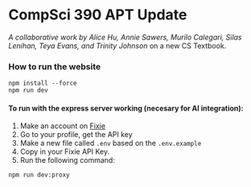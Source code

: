 # CompSci 390 APT Update

_A collaborative work by Alice Hu, Annie Sawers, Murilo Calegari, Silas Lenihan, Teya Evans, and Trinity Johnson_ on a new CS Textbook.

### How to run the website

```
npm install --force
npm run dev
```

#### To run with the express server working (necesary for AI integration):

1. Make an account on [Fixie](app.fixie.ai)
2. Go to your profile, get the API key
3. Make a new file called `.env` based on the `.env.example`
4. Copy in your Fixie API Key.
5. Run the following command:

```
npm run dev:proxy
```
